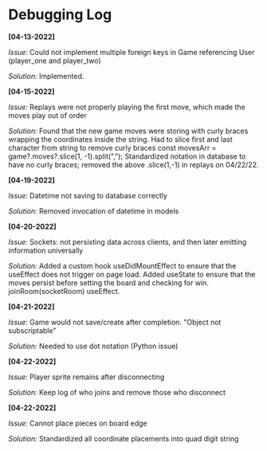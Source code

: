 # Debugging Log

**[04-13-2022]**

_Issue:_
Could not implement multiple foreign keys in Game referencing User (player_one and player_two)

_Solution:_
Implemented.

**[04-15-2022]**

_Issue:_
Replays were not properly playing the first move, which made the moves play out of order

_Solution:_
Found that the new game moves were storing with curly braces wrapping the coordinates inside
the string. Had to slice first and last character from string to remove curly braces
const movesArr = game?.moves?.slice(1, -1).split(",");
Standardized notation in database to have no curly braces; removed the above .slice(1,-1) in replays on 04/22/22.

**[04-19-2022]**

_Issue:_
Datetime not saving to database correctly

_Solution:_
Removed invocation of datetime in models

**[04-20-2022]**

_Issue:_
Sockets: not persisting data across clients, and then later emitting information universally

_Solution:_
Added a custom hook useDidMountEffect to ensure that the useEffect does not trigger on page load. Added useState to ensure that the moves persist before setting the board and checking for win. joinRoom(socketRoom) useEffect.

**[04-21-2022]**

_Issue:_
Game would not save/create after completion. "Object not subscriptable"

_Solution:_
Needed to use dot notation (Python issue)


**[04-22-2022]**

_Issue:_
Player sprite remains after disconnecting

_Solution:_
Keep log of who joins and remove those who disconnect

**[04-22-2022]**

_Issue:_
Cannot place pieces on board edge

_Solution:_
Standardized all coordinate placements into quad digit string

